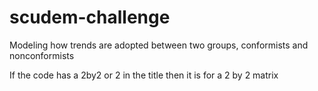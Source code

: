 # scudem-challenge
Modeling how trends are adopted between two groups, conformists and nonconformists

If the code has a 2by2 or 2 in the title then it is for a 2 by 2 matrix

